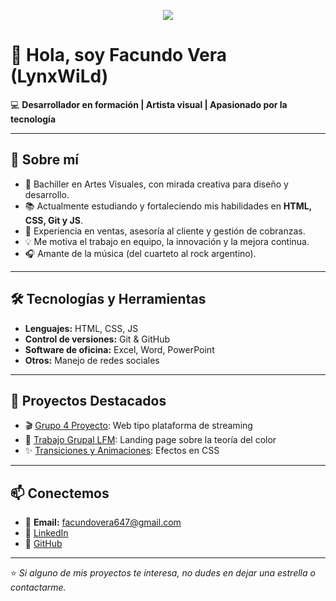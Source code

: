 <p align="center">
  <img src="https://whoissamjarvis.com/wp-content/uploads/2016/09/jim-halpert-looks-at-computer-shakes-head.gif?w=620">
</p>

# 👋 Hola, soy Facundo Vera (LynxWiLd)

💻 **Desarrollador en formación | Artista visual | Apasionado por la tecnología**

---

## 🚀 Sobre mí
- 🎨 Bachiller en Artes Visuales, con mirada creativa para diseño y desarrollo.  
- 📚 Actualmente estudiando y fortaleciendo mis habilidades en **HTML, CSS, Git y JS**.  
- 🏢 Experiencia en ventas, asesoría al cliente y gestión de cobranzas.  
- 💡 Me motiva el trabajo en equipo, la innovación y la mejora continua.  
- 🎧 Amante de la música (del cuarteto al rock argentino).  

---

## 🛠️ Tecnologías y Herramientas
- **Lenguajes:** HTML, CSS, JS 
- **Control de versiones:** Git & GitHub  
- **Software de oficina:** Excel, Word, PowerPoint  
- **Otros:** Manejo de redes sociales  

---

## 📌 Proyectos Destacados
- 🎬 [Grupo 4 Proyecto](https://github.com/LynxWiLd/grupo4proyecto): Web tipo plataforma de streaming  
- 🎨 [Trabajo Grupal LFM](https://github.com/LynxWiLd/Trabajo-Grupal-LFM): Landing page sobre la teoría del color  
- ✨ [Transiciones y Animaciones](https://github.com/LynxWiLd/Transiciones-y-Animaciones): Efectos en CSS  

---

## 📫 Conectemos
- 📧 **Email:** facundovera647@gmail.com  
- 🔗 [LinkedIn](https://linkedin.com/in/vera-facundo)  
- 🐙 [GitHub](https://github.com/LynxWiLd)  

---

⭐ *Si alguno de mis proyectos te interesa, no dudes en dejar una estrella o contactarme.*  


<!--
**LynxWiLd/LynxWiLd** is a ✨ _special_ ✨ repository because its `README.md` (this file) appears on your GitHub profile.

Here are some ideas to get you started:

- 🔭 I’m currently working on ...
- 🌱 I’m currently learning ...
- 👯 I’m looking to collaborate on ...
- 🤔 I’m looking for help with ...
- 💬 Ask me about ...
- 📫 How to reach me: ...
- 😄 Pronouns: ...
- ⚡ Fun fact: ...
-->
